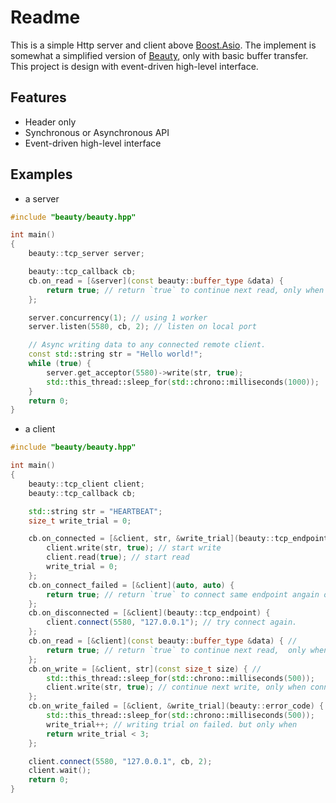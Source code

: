 # Readme
This is a simple Http server and client above <a href="https://github.com/boostorg/asio">Boost.Asio</a>. The implement is somewhat a simplified version of <a href="https://github.com/dfleury2/beauty">Beauty</a>, only with basic buffer transfer. This project is design with event-driven high-level interface.

## Features
- Header only
- Synchronous or Asynchronous API
- Event-driven high-level interface

## Examples

- a server

```cpp
#include "beauty/beauty.hpp"

int main()
{
    beauty::tcp_server server;

    beauty::tcp_callback cb;
    cb.on_read = [&server](const beauty::buffer_type &data) {
        return true; // return `true` to continue next read, only when connected.
    };

    server.concurrency(1); // using 1 worker
    server.listen(5580, cb, 2); // listen on local port

    // Async writing data to any connected remote client.
    const std::string str = "Hello world!";
    while (true) {
        server.get_acceptor(5580)->write(str, true);
        std::this_thread::sleep_for(std::chrono::milliseconds(1000));
    }
    return 0;
}

```
- a client

```cpp
#include "beauty/beauty.hpp"

int main()
{
    beauty::tcp_client client;
    beauty::tcp_callback cb;

    std::string str = "HEARTBEAT";
    size_t write_trial = 0;

    cb.on_connected = [&client, str, &write_trial](beauty::tcp_endpoint ep) {
        client.write(str, true); // start write
        client.read(true); // start read
        write_trial = 0;
    };
    cb.on_connect_failed = [&client](auto, auto) {
        return true; // return `true` to connect same endpoint angain on failed.
    };
    cb.on_disconnected = [&client](beauty::tcp_endpoint) {
        client.connect(5580, "127.0.0.1"); // try connect again.
    };
    cb.on_read = [&client](const beauty::buffer_type &data) { //
        return true; // return `true` to continue next read,  only when connected.
    };
    cb.on_write = [&client, str](const size_t size) { //
        std::this_thread::sleep_for(std::chrono::milliseconds(500));
        client.write(str, true); // continue next write, only when connected.
    };
    cb.on_write_failed = [&client, &write_trial](beauty::error_code) { //
        std::this_thread::sleep_for(std::chrono::milliseconds(500));
        write_trial++; // writing trial on failed. but only when 
        return write_trial < 3;
    };

    client.connect(5580, "127.0.0.1", cb, 2);
    client.wait();
    return 0;
}


```
